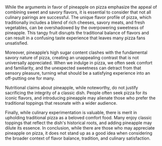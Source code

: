 While the arguments in favor of pineapple on pizza emphasize the appeal of combining sweet and savory flavors, it is essential to consider that not all culinary pairings are successful. The unique flavor profile of pizza, which traditionally includes a blend of rich cheeses, savory meats, and fresh vegetables, can be overshadowed by the overpowering sweetness of pineapple. This tangy fruit disrupts the traditional balance of flavors and can result in a confusing taste experience that leaves many pizza fans unsatisfied.

Moreover, pineapple’s high sugar content clashes with the fundamental savory nature of pizza, creating an unappealing contrast that is not universally appreciated. When we indulge in pizza, we often seek comfort and familiarity, and the unexpected sweetness can detract from that sensory pleasure, turning what should be a satisfying experience into an off-putting one for many.

Nutritional claims about pineapple, while noteworthy, do not justify sacrificing the integrity of a classic dish. People often seek pizza for its iconic flavors, and introducing pineapple may alienate those who prefer the traditional toppings that resonate with a wider audience. 

Finally, while culinary experimentation is valuable, there is merit in upholding traditional pizza as a beloved comfort food. Many enjoy classic toppings that reflect the dish's historical roots, and adding pineapple may dilute its essence. In conclusion, while there are those who may appreciate pineapple on pizza, it does not stand up as a good idea when considering the broader context of flavor balance, tradition, and culinary satisfaction.
